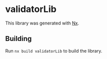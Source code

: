 # validatorLib

This library was generated with [Nx](https://nx.dev).

## Building

Run `nx build validatorLib` to build the library.
